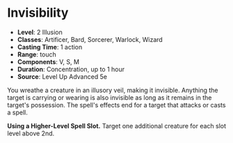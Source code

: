 # Invisibility

- **Level**: 2 Illusion
- **Classes**: Artificer, Bard, Sorcerer, Warlock, Wizard
- **Casting Time**: 1 action
- **Range**: touch
- **Components**: V, S, M
- **Duration**: Concentration, up to 1 hour
- **Source**: Level Up Advanced 5e

You wreathe a creature in an illusory veil, making it invisible. Anything the target is carrying or wearing is also invisible as long as it remains in the target's possession. The spell's effects end for a target that attacks or casts a spell.

**Using a Higher-Level Spell Slot.** Target one additional creature for each slot level above 2nd.
